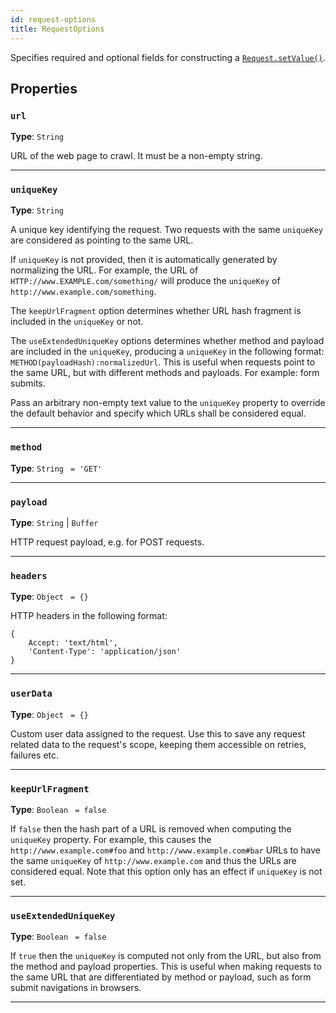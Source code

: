```yaml
---
id: request-options
title: RequestOptions
---
```


<a name="requestoptions"></a>

Specifies required and optional fields for constructing a [`Request.setValue()`](/docs/api/request#setvalue).

## Properties

### `url`

**Type**: `String`

URL of the web page to crawl. It must be a non-empty string.

---

### `uniqueKey`

**Type**: `String`

A unique key identifying the request. Two requests with the same `uniqueKey` are considered as pointing to the same URL.

If `uniqueKey` is not provided, then it is automatically generated by normalizing the URL. For example, the URL of `HTTP://www.EXAMPLE.com/something/`
will produce the `uniqueKey` of `http://www.example.com/something`.

The `keepUrlFragment` option determines whether URL hash fragment is included in the `uniqueKey` or not.

The `useExtendedUniqueKey` options determines whether method and payload are included in the `uniqueKey`, producing a `uniqueKey` in the following
format: `METHOD(payloadHash):normalizedUrl`. This is useful when requests point to the same URL, but with different methods and payloads. For example:
form submits.

Pass an arbitrary non-empty text value to the `uniqueKey` property to override the default behavior and specify which URLs shall be considered equal.

---

### `method`

**Type**: `String` <code> = &#x27;GET&#x27;</code>

---

### `payload`

**Type**: `String` | `Buffer`

HTTP request payload, e.g. for POST requests.

---

### `headers`

**Type**: `Object` <code> = {}</code>

HTTP headers in the following format:

```
{
    Accept: 'text/html',
    'Content-Type': 'application/json'
}
```

---

### `userData`

**Type**: `Object` <code> = {}</code>

Custom user data assigned to the request. Use this to save any request related data to the request's scope, keeping them accessible on retries,
failures etc.

---

### `keepUrlFragment`

**Type**: `Boolean` <code> = false</code>

If `false` then the hash part of a URL is removed when computing the `uniqueKey` property. For example, this causes the `http://www.example.com#foo`
and `http://www.example.com#bar` URLs to have the same `uniqueKey` of `http://www.example.com` and thus the URLs are considered equal. Note that this
option only has an effect if `uniqueKey` is not set.

---

### `useExtendedUniqueKey`

**Type**: `Boolean` <code> = false</code>

If `true` then the `uniqueKey` is computed not only from the URL, but also from the method and payload properties. This is useful when making requests
to the same URL that are differentiated by method or payload, such as form submit navigations in browsers.

---
